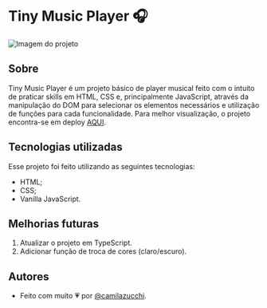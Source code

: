 # Tiny Music Player 🎧
![Imagem do projeto](https://uploaddeimagens.com.br/images/004/262/119/full/tinyMusicPlayer.PNG?1671124569)

## Sobre
Tiny Music Player é um projeto básico de player musical feito com o intuito de praticar skills em HTML, CSS e, principalmente JavaScript, através da manipulação do DOM para selecionar os elementos necessários e utilização de funções para cada funcionalidade.
Para melhor visualização, o projeto encontra-se em deploy [AQUI](https://camilazucchi.github.io/tinyMusicPlayer/).

## Tecnologias utilizadas
Esse projeto foi feito utilizando as seguintes tecnologias:

- HTML;
- CSS;
- Vanilla JavaScript.

## Melhorias futuras

1. Atualizar o projeto em TypeScript.
2. Adicionar função de troca de cores (claro/escuro).

## Autores

- Feito com muito 💗 por [@camilazucchi](https://www.github.com/camilazucchi).
